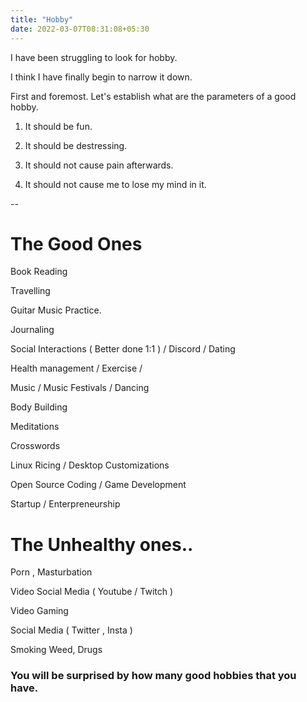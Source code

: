 ```yaml
---
title: "Hobby"
date: 2022-03-07T08:31:08+05:30
---
```


I have been struggling to look for hobby. 

I think I have finally begin to narrow it down. 

First and foremost. Let's establish what are the parameters of a good hobby.

1) It should be fun. 

2) It should be destressing.

3) It should not cause pain afterwards.

4) It should not cause me to lose my mind in it.

--

# The Good Ones

Book Reading

Travelling

Guitar Music Practice. 

Journaling

Social Interactions ( Better done 1:1 ) / Discord / Dating

Health management / Exercise /

Music / Music Festivals / Dancing

Body Building

Meditations

Crosswords

Linux Ricing / Desktop Customizations

Open Source Coding / Game Development

Startup / Enterpreneurship

# The Unhealthy ones..

Porn , Masturbation 

Video Social Media ( Youtube / Twitch ) 

Video Gaming
 
Social Media ( Twitter , Insta )

Smoking Weed, Drugs

### You will be surprised by how many good hobbies that you have.